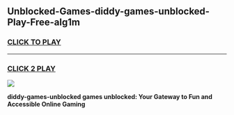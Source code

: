 
## Unblocked-Games-diddy-games-unblocked-Play-Free-alg1m
<h3>
<a href="https://premium76.site?title=diddy-games-unblocked&ref=19M">CLICK TO PLAY</a></h3>
<hr>

<h3>
<a href="https://premium76.site?title=diddy-games-unblocked&ref=19M">CLICK 2 PLAY</a>
  
</h3>

<a href="https://premium76.site?title=diddy-games-unblocked&ref=19M"><img src="https://clearcache.store/games.png"></a>


**diddy-games-unblocked games unblocked: Your Gateway to Fun and Accessible Online Gaming**
